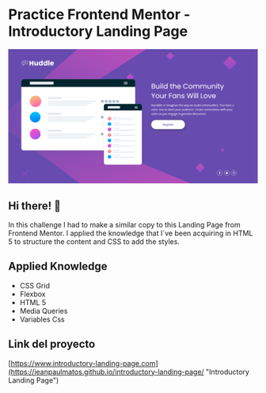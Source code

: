 # Practice Frontend Mentor - Introductory Landing Page

![Desktop Design](./images/desktop-design.png "Desktop Design")

## Hi there! :wave:

In this challenge I had to make a similar copy to this Landing Page from Frontend Mentor. I applied the knowledge that I´ve been acquiring in HTML 5 to structure the content and CSS to add the styles.

## Applied Knowledge

* CSS Grid
* Flexbox
* HTML 5
* Media Queries
* Variables Css

## Link del proyecto

[https://www.introductory-landing-page.com](https://jeanpaulmatos.github.io/introductory-landing-page/ "Introductory Landing Page")